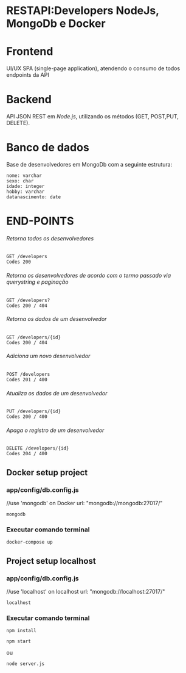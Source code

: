 # RESTAPI:Developers NodeJs, MongoDb e Docker

# Frontend
UI/UX SPA (single-page application), atendendo o consumo de todos endpoints da API

# Backend
API JSON REST em *Node.js*, utilizando os métodos (​GET​, ​POST​, ​PUT​, ​DELETE​).

# Banco de dados
Base de desenvolvedores em MongoDb com a seguinte estrutura:

```
nome: varchar
sexo: char
idade: integer
hobby: varchar
datanascimento: date
```

# END-POINTS

###### Retorna todos os desenvolvedores
```
GET /developers
Codes 200
```

###### Retorna os desenvolvedores de acordo com o termo passado via querystring e paginação
```
GET /developers?
Codes 200 / 404
```

###### Retorna os dados de um desenvolvedor
```
GET /developers/{id}
Codes 200 / 404
```

###### Adiciona um novo desenvolvedor
```
POST /developers
Codes 201 / 400
```

###### Atualiza os dados de um desenvolvedor
```
PUT /developers/{id}
Codes 200 / 400
```

###### Apaga o registro de um desenvolvedor
```
DELETE /developers/{id}
Codes 204 / 400
```

## Docker setup project

### app/config/db.config.js
//use 'mongodb' on Docker
url: "mongodb://mongodb:27017/"
```
mongodb
```
### Executar comando terminal
```
docker-compose up
```

## Project setup localhost

### app/config/db.config.js
//use 'localhost' on localhost
url: "mongodb://localhost:27017/"
```
localhost
```
### Executar comando terminal
```
npm install
```

```
npm start
```
ou
```
node server.js
```
